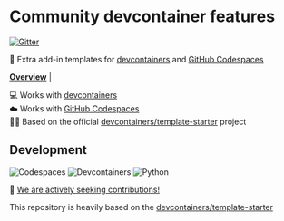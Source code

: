 # Community devcontainer features

[![Gitter](https://img.shields.io/gitter/room/devcontainers-contrib/community)](https://gitter.im/devcontainers-contrib/community)

🐳 Extra add-in templates for
[devcontainers](https://code.visualstudio.com/docs/devcontainers/containers) and
[GitHub Codespaces](https://github.com/features/codespaces)


**[Overview](https://github.com/devcontainers-contrib/features#readme)** |
</div>

💻 Works with
[devcontainers](https://code.visualstudio.com/docs/devcontainers/containers) \
☁️ Works with [GitHub Codespaces](https://github.com/features/codespaces) \
👨‍🍳 Based on the official
[devcontainers/template-starter](https://github.com/devcontainers/template-starter#readme)
project

## Development

![Codespaces](https://img.shields.io/static/v1?style=for-the-badge&message=Codespaces&color=181717&logo=GitHub&logoColor=FFFFFF&label=)
![Devcontainers](https://img.shields.io/static/v1?style=for-the-badge&message=Devcontainers&color=2496ED&logo=Docker&logoColor=FFFFFF&label=)
![Python](https://img.shields.io/static/v1?style=for-the-badge&message=Python&color=3776AB&logo=Python&logoColor=FFFFFF&label=)

📢 [We are actively seeking contributions!](CONTRIBUTING.md)

This repository is heavily based on the
[devcontainers/template-starter](https://github.com/devcontainers/template-starter#readme)
